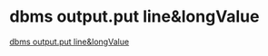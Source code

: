 # dbms output.put line&amp;longValue
[dbms output.put line&amp;longValue](https://aiwithcloud.com/2022/09/15/dbms_output-put_lineamplongvalue/)